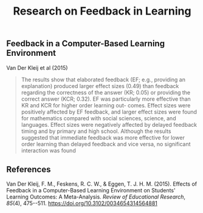 ﻿---
backlinks:
- title: Learning
  url: /memex/sense/Learning/learning.html
- title: First experiments with LLM APIs
  url: /memex/sense/AI/explorations/first-llm-api-experiments.html
title: Research on Feedback in Learning
---
## Feedback in a Computer-Based Learning Environment

Van Der Kleij et al (2015) 

> The results show that elaborated feedback (EF; e.g., providing an explanation) produced larger effect sizes (0.49) than feedback regarding the correctness of the answer (KR; 0.05) or providing the correct answer (KCR; 0.32). EF was particularly more effective than KR and KCR for higher order learning out- comes. Effect sizes were positively affected by EF feedback, and larger effect sizes were found for mathematics compared with social sciences, science, and languages. Effect sizes were negatively affected by delayed feedback timing and by primary and high school. Although the results suggested that immediate feedback was more effective for lower order learning than delayed feedback and vice versa, no significant interaction was found

## References 

Van Der Kleij, F. M., Feskens, R. C. W., & Eggen, T. J. H. M. (2015). Effects of Feedback in a Computer-Based Learning Environment on Students' Learning Outcomes: A Meta-Analysis. *Review of Educational Research*, *85*(4), 475--511. <https://doi.org/10.3102/0034654314564881>